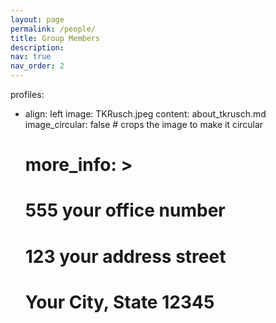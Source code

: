 ```yaml
---
layout: page
permalink: /people/
title: Group Members
description: 
nav: true
nav_order: 2
---
```


profiles:
  - align: left
    image: TKRusch.jpeg
    content: about_tkrusch.md
    image_circular: false # crops the image to make it circular
    # more_info: >
    #  <p>555 your office number</p>
    #  <p>123 your address street</p>
    #  <p>Your City, State 12345</p>
